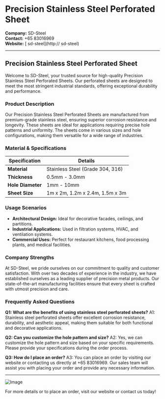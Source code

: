 # Precision Stainless Steel Perforated Sheet

**Company:** SD-Steel  
**Contact:** +65 83016969  
**Website:** [ sd-steel](http:// sd-steel)

---

## Precision Stainless Steel Perforated Sheet

Welcome to SD-Steel, your trusted source for high-quality Precision Stainless Steel Perforated Sheets. Our perforated sheets are designed to meet the most stringent industrial standards, offering exceptional durability and performance.

### Product Description

Our Precision Stainless Steel Perforated Sheets are manufactured from premium-grade stainless steel, ensuring superior corrosion resistance and longevity. These sheets are ideal for applications requiring precise hole patterns and uniformity. The sheets come in various sizes and hole configurations, making them versatile for a wide range of industries.

### Material & Specifications

| Specification | Details |
|---------------|---------|
| **Material**   | Stainless Steel (Grade 304, 316) |
| **Thickness**  | 0.5mm - 3.0mm |
| **Hole Diameter** | 1mm - 10mm |
| **Sheet Size** | 1m x 2m, 1.2m x 2.4m, 1.5m x 3m |

### Usage Scenarios

- **Architectural Design:** Ideal for decorative facades, ceilings, and partitions.
- **Industrial Applications:** Used in filtration systems, HVAC, and ventilation systems.
- **Commercial Uses:** Perfect for restaurant kitchens, food processing plants, and medical facilities.

### Company Strengths

At SD-Steel, we pride ourselves on our commitment to quality and customer satisfaction. With over two decades of experience in the industry, we have established ourselves as a leading supplier of precision metal products. Our state-of-the-art manufacturing facilities ensure that every sheet is crafted with utmost precision and care.

### Frequently Asked Questions

**Q1: What are the benefits of using stainless steel perforated sheets?**
A1: Stainless steel perforated sheets offer excellent corrosion resistance, durability, and aesthetic appeal, making them suitable for both functional and decorative applications.

**Q2: Can you customize the hole pattern and size?**
A2: Yes, we can customize the hole pattern and size based on your specific requirements. Please provide your specifications during the order process.

**Q3: How do I place an order?**
A3: You can place an order by visiting our website or contacting us directly at +65 83016969. Our sales team will assist you with placing your order and provide any necessary information.

---

![Image](https://github.com/user-attachments/assets/2567258e-e124-4816-932d-1809bd27ef0b)

For more details or to place an order, visit our website or contact us today!